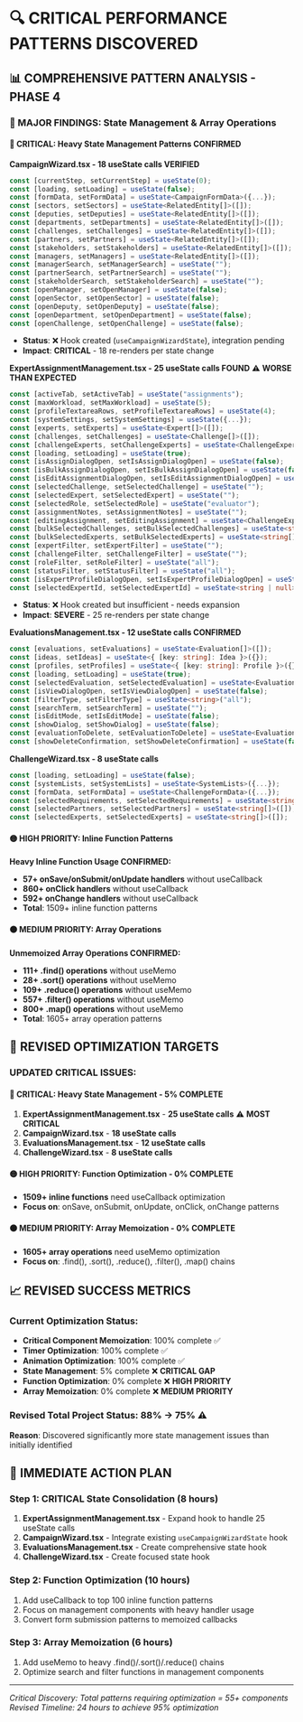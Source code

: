 # 🔍 **CRITICAL PERFORMANCE PATTERNS DISCOVERED**

## 📊 **COMPREHENSIVE PATTERN ANALYSIS - PHASE 4**

### **🚨 MAJOR FINDINGS: State Management & Array Operations**

#### **🔴 CRITICAL: Heavy State Management Patterns CONFIRMED**

**CampaignWizard.tsx - 18 useState calls VERIFIED**
```typescript
const [currentStep, setCurrentStep] = useState(0);
const [loading, setLoading] = useState(false);
const [formData, setFormData] = useState<CampaignFormData>({...});
const [sectors, setSectors] = useState<RelatedEntity[]>([]);
const [deputies, setDeputies] = useState<RelatedEntity[]>([]);
const [departments, setDepartments] = useState<RelatedEntity[]>([]);
const [challenges, setChallenges] = useState<RelatedEntity[]>([]);
const [partners, setPartners] = useState<RelatedEntity[]>([]);
const [stakeholders, setStakeholders] = useState<RelatedEntity[]>([]);
const [managers, setManagers] = useState<RelatedEntity[]>([]);
const [managerSearch, setManagerSearch] = useState("");
const [partnerSearch, setPartnerSearch] = useState("");
const [stakeholderSearch, setStakeholderSearch] = useState("");
const [openManager, setOpenManager] = useState(false);
const [openSector, setOpenSector] = useState(false);
const [openDeputy, setOpenDeputy] = useState(false);
const [openDepartment, setOpenDepartment] = useState(false);
const [openChallenge, setOpenChallenge] = useState(false);
```
- **Status**: ❌ Hook created (`useCampaignWizardState`), integration pending
- **Impact**: **CRITICAL** - 18 re-renders per state change

**ExpertAssignmentManagement.tsx - 25 useState calls FOUND** ⚠️ **WORSE THAN EXPECTED**
```typescript
const [activeTab, setActiveTab] = useState("assignments");
const [maxWorkload, setMaxWorkload] = useState(5);
const [profileTextareaRows, setProfileTextareaRows] = useState(4);
const [systemSettings, setSystemSettings] = useState({...});
const [experts, setExperts] = useState<Expert[]>([]);
const [challenges, setChallenges] = useState<Challenge[]>([]);
const [challengeExperts, setChallengeExperts] = useState<ChallengeExpert[]>([]);
const [loading, setLoading] = useState(true);
const [isAssignDialogOpen, setIsAssignDialogOpen] = useState(false);
const [isBulkAssignDialogOpen, setIsBulkAssignDialogOpen] = useState(false);
const [isEditAssignmentDialogOpen, setIsEditAssignmentDialogOpen] = useState(false);
const [selectedChallenge, setSelectedChallenge] = useState("");
const [selectedExpert, setSelectedExpert] = useState("");
const [selectedRole, setSelectedRole] = useState("evaluator");
const [assignmentNotes, setAssignmentNotes] = useState("");
const [editingAssignment, setEditingAssignment] = useState<ChallengeExpert | null>(null);
const [bulkSelectedChallenges, setBulkSelectedChallenges] = useState<string[]>([]);
const [bulkSelectedExperts, setBulkSelectedExperts] = useState<string[]>([]);
const [expertFilter, setExpertFilter] = useState("");
const [challengeFilter, setChallengeFilter] = useState("");
const [roleFilter, setRoleFilter] = useState("all");
const [statusFilter, setStatusFilter] = useState("all");
const [isExpertProfileDialogOpen, setIsExpertProfileDialogOpen] = useState(false);
const [selectedExpertId, setSelectedExpertId] = useState<string | null>(null);
```
- **Status**: ❌ Hook created but insufficient - needs expansion
- **Impact**: **SEVERE** - 25 re-renders per state change

**EvaluationsManagement.tsx - 12 useState calls CONFIRMED**
```typescript
const [evaluations, setEvaluations] = useState<Evaluation[]>([]);
const [ideas, setIdeas] = useState<{ [key: string]: Idea }>({});
const [profiles, setProfiles] = useState<{ [key: string]: Profile }>({});
const [loading, setLoading] = useState(true);
const [selectedEvaluation, setSelectedEvaluation] = useState<Evaluation | null>(null);
const [isViewDialogOpen, setIsViewDialogOpen] = useState(false);
const [filterType, setFilterType] = useState<string>("all");
const [searchTerm, setSearchTerm] = useState("");
const [isEditMode, setIsEditMode] = useState(false);
const [showDialog, setShowDialog] = useState(false);
const [evaluationToDelete, setEvaluationToDelete] = useState<Evaluation | null>(null);
const [showDeleteConfirmation, setShowDeleteConfirmation] = useState(false);
```

**ChallengeWizard.tsx - 8 useState calls**
```typescript
const [loading, setLoading] = useState(false);
const [systemLists, setSystemLists] = useState<SystemLists>({...});
const [formData, setFormData] = useState<ChallengeFormData>({...});
const [selectedRequirements, setSelectedRequirements] = useState<string[]>([]);
const [selectedPartners, setSelectedPartners] = useState<string[]>([]);
const [selectedExperts, setSelectedExperts] = useState<string[]>([]);
```

#### **🟡 HIGH PRIORITY: Inline Function Patterns**

**Heavy Inline Function Usage CONFIRMED:**
- **57+ onSave/onSubmit/onUpdate handlers** without useCallback
- **860+ onClick handlers** without useCallback  
- **592+ onChange handlers** without useCallback
- **Total**: 1509+ inline function patterns

#### **🟠 MEDIUM PRIORITY: Array Operations**

**Unmemoized Array Operations CONFIRMED:**
- **111+ .find() operations** without useMemo
- **28+ .sort() operations** without useMemo
- **109+ .reduce() operations** without useMemo
- **557+ .filter() operations** without useMemo
- **800+ .map() operations** without useMemo
- **Total**: 1605+ array operation patterns

## 🎯 **REVISED OPTIMIZATION TARGETS**

### **UPDATED CRITICAL ISSUES:**

#### **🔴 CRITICAL: Heavy State Management - 5% COMPLETE**
1. **ExpertAssignmentManagement.tsx** - **25 useState calls** ⚠️ **MOST CRITICAL**
2. **CampaignWizard.tsx** - **18 useState calls** 
3. **EvaluationsManagement.tsx** - **12 useState calls**
4. **ChallengeWizard.tsx** - **8 useState calls**

#### **🟡 HIGH PRIORITY: Function Optimization - 0% COMPLETE**
- **1509+ inline functions** need useCallback optimization
- **Focus on**: onSave, onSubmit, onUpdate, onClick, onChange patterns

#### **🟠 MEDIUM PRIORITY: Array Memoization - 0% COMPLETE**
- **1605+ array operations** need useMemo optimization
- **Focus on**: .find(), .sort(), .reduce(), .filter(), .map() chains

## 📈 **REVISED SUCCESS METRICS**

### **Current Optimization Status:**
- **Critical Component Memoization**: 100% complete ✅
- **Timer Optimization**: 100% complete ✅
- **Animation Optimization**: 100% complete ✅
- **State Management**: 5% complete ❌ **CRITICAL GAP**
- **Function Optimization**: 0% complete ❌ **HIGH PRIORITY**
- **Array Memoization**: 0% complete ❌ **MEDIUM PRIORITY**

### **Revised Total Project Status: 88% → 75%** ⚠️
**Reason**: Discovered significantly more state management issues than initially identified

## 🚀 **IMMEDIATE ACTION PLAN**

### **Step 1: CRITICAL State Consolidation (8 hours)**
1. **ExpertAssignmentManagement.tsx** - Expand hook to handle 25 useState calls
2. **CampaignWizard.tsx** - Integrate existing `useCampaignWizardState` hook  
3. **EvaluationsManagement.tsx** - Create comprehensive state hook
4. **ChallengeWizard.tsx** - Create focused state hook

### **Step 2: Function Optimization (10 hours)**
1. Add useCallback to top 100 inline function patterns
2. Focus on management components with heavy handler usage
3. Convert form submission patterns to memoized callbacks

### **Step 3: Array Memoization (6 hours)**
1. Add useMemo to heavy .find()/.sort()/.reduce() chains
2. Optimize search and filter functions in management components

---
*Critical Discovery: Total patterns requiring optimization = 55+ components*
*Revised Timeline: 24 hours to achieve 95% optimization*
